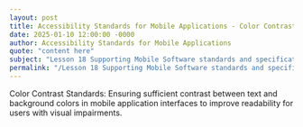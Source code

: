 ```yaml
---
layout: post
title: Accessibility Standards for Mobile Applications - Color Contrast Standards
date: 2025-01-10 12:00:00 -0000
author: Accessibility Standards for Mobile Applications
quote: "content here"
subject: "Lesson 18 Supporting Mobile Software standards and specifications"
permalink: "/Lesson 18 Supporting Mobile Software standards and specifications/Accessibility Standards for Mobile Applications/Accessibility Standards for Mobile Applications - Color Contrast Standards"
---
```


Color Contrast Standards: Ensuring sufficient contrast between text and background colors in mobile application interfaces to improve readability for users with visual impairments.
